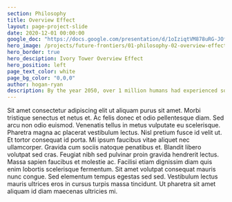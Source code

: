 ```yaml
---
section: Philosophy
title: Overview Effect
layout: page-project-slide
date: 2020-12-01 00:00:00
google_doc: "https://docs.google.com/presentation/d/1oIziqtVM878uRG-JOfrQNvGFsQWKP_S_W8cLkhQlXvA/edit#slide=id.g8e57ae87b5_8_8"
hero_image: /projects/future-frontiers/01-philosophy-02-overview-effect-02.jpg
hero_border: true
hero_desciption: Ivory Tower Overview Effect
hero_position: left
page_text_color: white
page_bg_color: "0,0,0"
author: hogan-ryan
description: By the year 2050, over 1 million humans had experienced some form of the Overview Effect.
---
```

Sit amet consectetur adipiscing elit ut aliquam purus sit amet. Morbi tristique senectus et netus et. Ac felis donec et odio pellentesque diam. Sed arcu non odio euismod. Venenatis tellus in metus vulputate eu scelerisque. Pharetra magna ac placerat vestibulum lectus. Nisl pretium fusce id velit ut. Et tortor consequat id porta. Mi ipsum faucibus vitae aliquet nec ullamcorper. Gravida cum sociis natoque penatibus et. Blandit libero volutpat sed cras. Feugiat nibh sed pulvinar proin gravida hendrerit lectus. Massa sapien faucibus et molestie ac. Facilisi etiam dignissim diam quis enim lobortis scelerisque fermentum. Sit amet volutpat consequat mauris nunc congue. Sed elementum tempus egestas sed sed. Vestibulum lectus mauris ultrices eros in cursus turpis massa tincidunt. Ut pharetra sit amet aliquam id diam maecenas ultricies mi.
